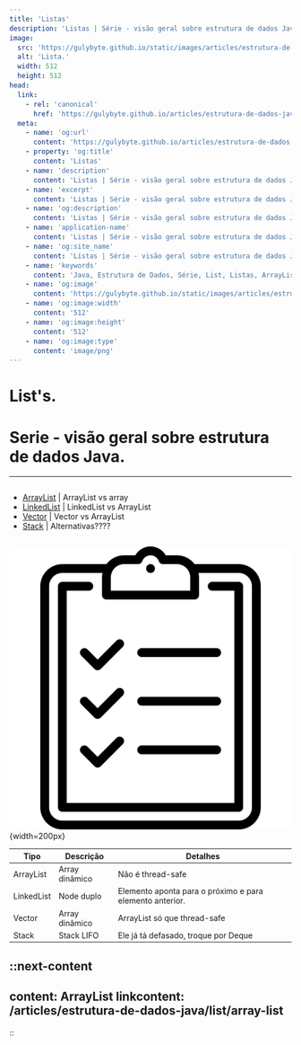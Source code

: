 ```yaml
---
title: 'Listas'
description: 'Listas | Série - visão geral sobre estrutura de dados Java.'
image:
  src: 'https://gulybyte.github.io/static/images/articles/estrutura-de-dados-java/lista.png'
  alt: 'Lista.'
  width: 512
  height: 512
head:
  link:
    - rel: 'canonical'
      href: 'https://gulybyte.github.io/articles/estrutura-de-dados-java'
  meta:
    - name: 'og:url'
      content: 'https://gulybyte.github.io/articles/estrutura-de-dados-java'
    - property: 'og:title'
      content: 'Listas'
    - name: 'description'
      content: 'Listas | Série - visão geral sobre estrutura de dados Java.'
    - name: 'excerpt'
      content: 'Listas | Série - visão geral sobre estrutura de dados Java.'
    - name: 'og:description'
      content: 'Listas | Série - visão geral sobre estrutura de dados Java.'
    - name: 'application-name'
      content: 'Listas | Série - visão geral sobre estrutura de dados Java.'
    - name: 'og:site_name'
      content: 'Listas | Série - visão geral sobre estrutura de dados Java.'
    - name: 'keywords'
      content: 'Java, Estrutura de Dados, Série, List, Listas, ArrayList, LinkedList, Vector, Stack'
    - name: 'og:image'
      content: 'https://gulybyte.github.io/static/images/articles/estrutura-de-dados-java/lista.png'
    - name: 'og:image:width'
      content: '512'
    - name: 'og:image:height'
      content: '512'
    - name: 'og:image:type'
      content: 'image/png'
---
```



# List's.

<h1 style="text-align: left; padding: 0em 0em !important; font-size: 2em">Serie - visão geral sobre estrutura de dados Java.</h1>

---

<div class="float-768-disable" style="float: left;">

- [ArrayList](/articles/estrutura-de-dados-java/list/array-list) | ArrayList vs array
- [LinkedList](/articles/estrutura-de-dados-java/list/linked-list) | LinkedList vs ArrayList
- [Vector](/articles/estrutura-de-dados-java/list/vector) | Vector vs ArrayList
- [Stack](/articles/estrutura-de-dados-java/list/stack) | Alternativas????

</div>

<div class="float-768-disable" style="float: right">

  ![Lista](/static/images/articles/estrutura-de-dados-java/lista.png){width=200px}
</div>

<div class="clear-both"></div>
<div style="padding:1rem 0"></div>

| Tipo | Descrição | Detalhes |
| - | - | - |
| ArrayList | Array dinâmico | Não é thread-safe |
| LinkedList | Node duplo | Elemento aponta para o próximo e para elemento anterior. |
| Vector | Array dinâmico | ArrayList só que thread-safe |
| Stack | Stack LIFO | Ele já tá defasado, troque por Deque |

::next-content
---
content: ArrayList
linkcontent: /articles/estrutura-de-dados-java/list/array-list
---
::
